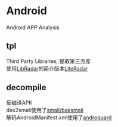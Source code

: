 # Android
Android APP Analysis

## tpl
Third Party Libraries, 提取第三方库  
使用[LibRadar](https://github.com/pkumza/LibRadar)的简介版本[LiteRadar](https://github.com/pkumza/LiteRadar)

## decompile 
反编译APK  
dex2smali使用了[smali/baksmali](https://github.com/JesusFreke/smali)  
解码AndroidManifest.xml使用了[androguard](https://github.com/androguard/androguard)
